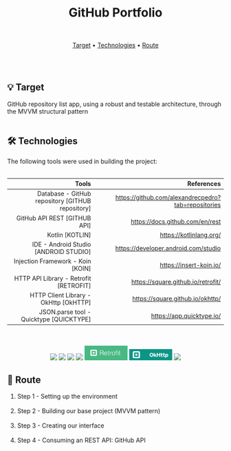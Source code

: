 <div align = "center">
    <h1> GitHub Portfolio </h1>
</div>
<br>

<p align="center">
 <a href="#target">Target</a> •
 <a href="#technologies">Technologies</a> •
 <a href="#route">Route</a>
</p>
<br>
<br>

<div id="target">
<h2> 💡 Target </h2>
GitHub repository list app, using a robust and testable architecture, 
through the MVVM structural pattern
</div>
<br>

<div id="technologies">
<h2> 🛠 Technologies </h2>
The following tools were used in building the project:<br><br>

|                                     Tools                                    |                                 References                                  |
| ---------------------------------------------------------------------------: | --------------------------------------------------------------------------: |
|           Database - GitHub repository</bold> [GITHUB repository]            |              https://github.com/alexandrecpedro?tab=repositories            |       
|                           GitHub API REST [GITHUB API]                       |              https://docs.github.com/en/rest                                |
|                              Kotlin [KOTLIN]                                 |              https://kotlinlang.org/                                        | 
|                     IDE - Android Studio [ANDROID STUDIO]                    |              https://developer.android.com/studio                           |
|                      Injection Framework - Koin [KOIN]                       |              https://insert-koin.io/                                        |
|                   HTTP API Library - Retrofit [RETROFIT]                     |              https://square.github.io/retrofit/                             |
|                    HTTP Client Library - OkHttp [OkHTTP]                     |              https://square.github.io/okhttp/                               |
|                    JSON.parse tool - Quicktype [QUICKTYPE]                   |              https://app.quicktype.io/                                      |

<br>
<br>

<div align = 'center'>
  <img width =' 100px ' src="https://cdn.jsdelivr.net/gh/devicons/devicon/icons/github/github-original.svg" />
  <img width =' 100px ' src="https://cdn.jsdelivr.net/gh/devicons/devicon/icons/kotlin/kotlin-original.svg" />
  <img width =' 100px ' src="https://cdn.jsdelivr.net/gh/devicons/devicon/icons/androidstudio/androidstudio-original.svg" />
  <img width =' 100px ' src="https://insert-koin.io/img/koin_new_logo.png" />
  <img width =' 100px ' src="./assets/Retrofit.jpeg" />
  <img width =' 100px ' src="./assets/OkHttp.png" />
  <img width =' 100px ' src="https://avatars.githubusercontent.com/u/30638520?s=280&v=4" />
</div>

<div id="route">
<h2> 🔎 Route </h2>

<ol>
    <li>Step 1 - Setting up the environment</li>
    <br>
    <li>Step 2 - Building our base project (MVVM pattern)</li>
    <br>
    <li>Step 3 - Creating our interface</li>
    <br>
    <li>Step 4 - Consuming an REST API: GitHub API</li>
</ol>
</div>
<br>
<br>